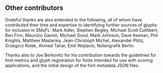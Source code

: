 Other contributors
------------------

Grateful thanks are also extended to the following, all of whom have
contributed their time and expertise to identifying further sources of
glyphs for inclusion in SMuFL: Mark Adler, Stephen Begley, Michael Scott
Cuthbert, Ben Finn, Maurizio Gavioli, Michael Good, Mark Johnson, Dave
Keenan, Phil Knights, Matthew Maslanka, Jean-Christoph Michel, Alexander
Plötz, Grzegorz Rolek, Ahmed Tahar, Emil Wojtacki, Notengrafik Berlin.

Thanks also to Joe Berkovitz for his contribution towards the guidelines
for font metrics and glyph registration for fonts intended for use with
scoring applications, and the initial design of the font metadata JSON
files.
